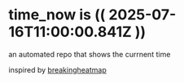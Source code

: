# time_now is (( 2025-07-16T11:00:00.841Z ))

an automated repo that shows the currnent time

inspired by [breakingheatmap](https://github.com/breakingheatmap/breakingheatmap)